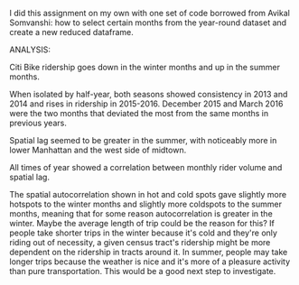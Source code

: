 I did this assignment on my own with one set of code borrowed from Avikal Somvanshi: how to select certain months from the year-round dataset and create a new reduced dataframe.

ANALYSIS:

Citi Bike ridership goes down in the winter months and up in the summer months.

When isolated by half-year, both seasons showed consistency in 2013 and 2014 and rises in ridership in 2015-2016.
December 2015 and March 2016 were the two months that deviated the most from the same months in previous years.

Spatial lag seemed to be greater in the summer, with noticeably more in lower Manhattan and the west side of midtown.

All times of year showed a correlation between monthly rider volume and spatial lag.

The spatial autocorrelation shown in hot and cold spots gave slightly more hotspots to the winter months and slightly more
coldspots to the summer months, meaning that for some reason autocorrelation is greater in the winter. Maybe the average length
of trip could be the reason for this? If people take shorter trips in the winter because it's cold and they're only riding out
of necessity, a given census tract's ridership might be more dependent on the ridership in tracts around it. In summer, people
may take longer trips because the weather is nice and it's more of a pleasure activity than pure transportation. This would be
a good next step to investigate.
